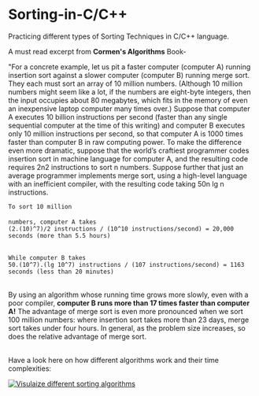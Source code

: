 # Sorting-in-C/C++
Practicing different types of Sorting Techniques in C/C++ language. 

<p>A must read excerpt from <strong>Cormen's Algorithms</strong> Book-</p>
<p>"For a concrete example, let us pit a faster computer (computer A) running insertion sort against a slower computer (computer B) running merge sort. They each
must sort an array of 10 million numbers. (Although 10 million numbers might seem like a lot, if the numbers are eight-byte integers, then the input occupies
about 80 megabytes, which fits in the memory of even an inexpensive laptop computer many times over.) Suppose that computer A executes 10 billion instructions
per second (faster than any single sequential computer at the time of this writing) and computer B executes only 10 million instructions per second, so that computer A is 1000 times faster than computer B in raw computing power. To make the difference even more dramatic, suppose that the world’s craftiest programmer
codes insertion sort in machine language for computer A, and the resulting code requires 2n2 instructions to sort n numbers. Suppose further that just an average
programmer implements merge sort, using a high-level language with an inefficient compiler, with the resulting code taking 50n lg n instructions.</p>
  
`To sort 10 million`<br><br>
`numbers, computer A takes`<br>
`(2.(10)^7)/2 instructions / (10^10 instructions/second) = 20,000 seconds (more than 5.5 hours)`<br><br>

`While computer B takes`<br>
`50.(10^7).(lg 10^7) instructions / (107 instructions/second) = 1163 seconds (less than 20 minutes)`<br><br>

<p>By using an algorithm whose running time grows more slowly, even with a poor
  compiler, <strong>computer B runs more than 17 times faster than computer A!</strong> The advantage of merge sort is even more pronounced when we sort 100 million numbers:
where insertion sort takes more than 23 days, merge sort takes under four hours.
In general, as the problem size increases, so does the relative advantage of merge
  sort.</p>
<br>
Have a look here on how different algorithms work and their time complexities:

[![Visulaize different sorting algorithms](https://img.youtube.com/vi/ZZuD6iUe3Pc/0.jpg)](https://www.youtube.com/watch?v=ZZuD6iUe3Pc)

